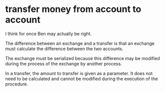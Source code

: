 # transfer money from account to account

I think for once Ben may actually be right. 

The difference between an exchange and a transfer is that an exchange must calculate the difference between the two accounts. 

The exchange must be serialized because this difference may be modified during the process of the exchange by another process.

In a transfer, the amount to transfer is given as a parameter. It does not need to be calculated and cannot be modified during the execution of the procedure.

